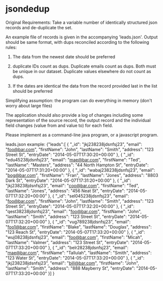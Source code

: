 # jsondedup



Original Requirements:
Take a variable number of identically structured json records and de-duplicate the set.

 An example file of records is given in the accompanying 'leads.json'. Output should be same format, with dups reconciled according to the following rules:

 1. The data from the newest date should be preferred

2. duplicate IDs count as dups. Duplicate emails count as dups. Both must be unique in our dataset. Duplicate values elsewhere do not count as dups.

3. If the dates are identical the data from the record provided last in the list should be preferred

 Simplifying assumption: the program can do everything in memory (don't worry about large files)

 The application should also provide a log of changes including some representation of the source record, the output record and the individual field changes (value from and value to) for each field.

 Please implement as a command-line java program, or a javascript program.
 
 leads.json example:
 {"leads":[
{
"_id": "jkj238238jdsnfsj23",
"email": "foo@bar.com",
"firstName":  "John",
"lastName": "Smith",
"address": "123 Street St",
"entryDate": "2014-05-07T17:30:20+00:00"
},
{
"_id": "edu45238jdsnfsj23",
"email": "mae@bar.com",
"firstName":  "Ted",
"lastName": "Masters",
"address": "44 North Hampton St",
"entryDate": "2014-05-07T17:31:20+00:00"
},
{
"_id": "wabaj238238jdsnfsj23",
"email": "bog@bar.com",
"firstName":  "Fran",
"lastName": "Jones",
"address": "8803 Dark St",
"entryDate": "2014-05-07T17:31:20+00:00"
},
{
"_id": "jkj238238jdsnfsj23",
"email": "coo@bar.com",
"firstName":  "Ted",
"lastName": "Jones",
"address": "456 Neat St",
"entryDate": "2014-05-07T17:32:20+00:00"
},
{
"_id": "sel045238jdsnfsj23",
"email": "foo@bar.com",
"firstName":  "John",
"lastName": "Smith",
"address": "123 Street St",
"entryDate": "2014-05-07T17:32:20+00:00"
},
{
"_id": "qest38238jdsnfsj23",
"email": "foo@bar.com",
"firstName":  "John",
"lastName": "Smith",
"address": "123 Street St",
"entryDate": "2014-05-07T17:32:20+00:00"
},
{
"_id": "vug789238jdsnfsj23",
"email": "foo1@bar.com",
"firstName":  "Blake",
"lastName": "Douglas",
"address": "123 Reach St",
"entryDate": "2014-05-07T17:33:20+00:00"
},
{
"_id": "wuj08238jdsnfsj23",
"email": "foo@bar.com",
"firstName":  "Micah",
"lastName": "Valmer",
"address": "123 Street St",
"entryDate": "2014-05-07T17:33:20+00:00"
},
{
"_id": "belr28238jdsnfsj23",
"email": "mae@bar.com",
"firstName":  "Tallulah",
"lastName": "Smith",
"address": "123 Water St",
"entryDate": "2014-05-07T17:33:20+00:00"
},
{
"_id": "jkj238238jdsnfsj23",
"email": "bill@bar.com",
"firstName":  "John",
"lastName": "Smith",
"address": "888 Mayberry St",
"entryDate": "2014-05-07T17:33:20+00:00"
}]
}


